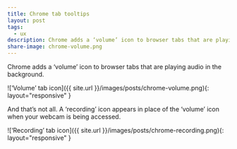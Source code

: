 ```yaml
---
title: Chrome tab tooltips
layout: post
tags:
  - ux
description: Chrome adds a ‘volume’ icon to browser tabs that are playing audio in the background. And that’s not all.
share-image: chrome-volume.png
---
```


Chrome adds a ‘volume’ icon to browser tabs that are playing audio in the background.

![‘Volume’ tab icon]({{ site.url }}/images/posts/chrome-volume.png){: layout="responsive" }

And that’s not all. A ‘recording’ icon appears in place of the ‘volume’ icon when your webcam is being accessed.

![‘Recording’ tab icon]({{ site.url }}/images/posts/chrome-recording.png){: layout="responsive" }
